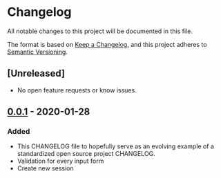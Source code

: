 # Changelog

All notable changes to this project will be documented in this file.

The format is based on [Keep a Changelog](https://keepachangelog.com/en/1.0.0/),
and this project adheres to [Semantic Versioning](https://semver.org/spec/v2.0.0.html).

## [Unreleased]

- No open feature requests or know issues.

## [0.0.1] - 2020-01-28

### Added

- This CHANGELOG file to hopefully serve as an evolving example of a
  standardized open source project CHANGELOG.
- Validation for every input form
- Create new session

[0.0.1]: https://github.com/remote-collab/remote-collab-manage-component/releases/tag/v0.0.1
